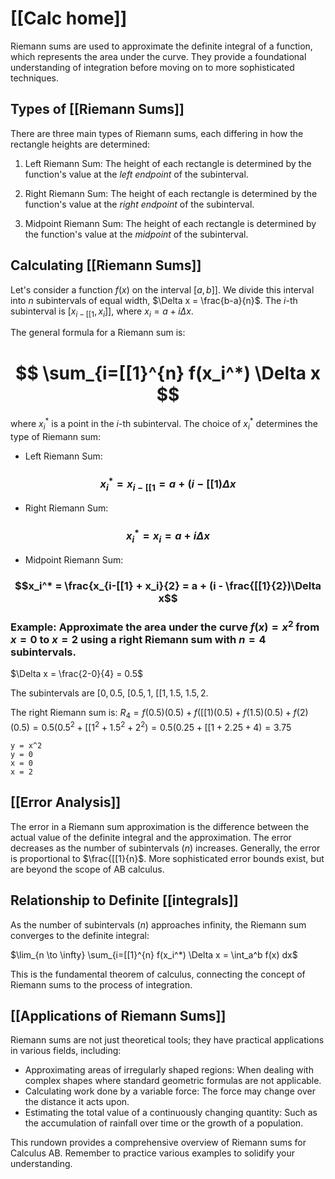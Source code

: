 # [[Calc home]]
Riemann sums are used to approximate the definite integral of a function, which represents the area under the curve.  They provide a foundational understanding of integration before moving on to more sophisticated techniques.

## Types of [[Riemann Sums]] 
There are three main types of Riemann sums, each differing in how the rectangle heights are determined:

1. Left Riemann Sum: The height of each rectangle is determined by the function's value at the *left endpoint* of the subinterval.

2. Right Riemann Sum: The height of each rectangle is determined by the function's value at the *right endpoint* of the subinterval.

3. Midpoint Riemann Sum: The height of each rectangle is determined by the function's value at the *midpoint* of the subinterval.


##  Calculating [[Riemann Sums]] 
Let's consider a function $f(x)$ on the interval $[a, b]]$. We divide this interval into $n$ subintervals of equal width, $\Delta x = \frac{b-a}{n}$.  The $i$-th subinterval is $[x_{i-[[1}, x_i]]$, where $x_i = a + i\Delta x$.

The general formula for a Riemann sum is:
# $$ \sum_{i=[[1}^{n} f(x_i^*) \Delta x $$
where $x_i^*$ is a point in the $i$-th subinterval.  The choice of $x_i^*$ determines the type of Riemann sum:
* Left Riemann Sum: 
### $$x_i^* = x_{i-[[1} = a + (i-[[1)\Delta x$$
* Right Riemann Sum: 
### $$x_i^* = x_i = a + i\Delta x$$
* Midpoint Riemann Sum: 
### $$x_i^* = \frac{x_{i-[[1} + x_i}{2} = a + (i - \frac{[[1}{2})\Delta x$$
### Example: Approximate the area under the curve $f(x) = x^2$ from $x=0$ to $x=2$ using a right Riemann sum with $n=4$ subintervals.

$\Delta x = \frac{2-0}{4} = 0.5$

The subintervals are $[0, 0.5$, $[0.5, 1$, $[[1, 1.5$, $1.5, 2$.

The right Riemann sum is:
$R_4 = f(0.5)(0.5) + f([[1)(0.5) + f(1.5)(0.5) + f(2)(0.5) = 0.5(0.5^2 + [[1^2 + 1.5^2 + 2^2) = 0.5(0.25 + [[1 + 2.25 + 4) = 3.75$


```desmos-graph
y = x^2
y = 0
x = 0
x = 2
```

## [[Error Analysis]]

The error in a Riemann sum approximation is the difference between the actual value of the definite integral and the approximation. The error decreases as the number of subintervals ($n$) increases.  Generally, the error is proportional to $\frac{[[1}{n}$.  More sophisticated error bounds exist, but are beyond the scope of AB calculus.


##  Relationship to Definite [[integrals]]

As the number of subintervals ($n$) approaches infinity, the Riemann sum converges to the definite integral:

$\lim_{n \to \infty} \sum_{i=[[1}^{n} f(x_i^*) \Delta x = \int_a^b f(x) dx$

This is the fundamental theorem of calculus, connecting the concept of Riemann sums to the process of integration.


## [[Applications of Riemann Sums]]

Riemann sums are not just theoretical tools; they have practical applications in various fields, including:

* Approximating areas of irregularly shaped regions:  When dealing with complex shapes where standard geometric formulas are not applicable.
* Calculating work done by a variable force:  The force may change over the distance it acts upon.
* Estimating the total value of a continuously changing quantity:  Such as the accumulation of rainfall over time or the growth of a population.


This rundown provides a comprehensive overview of Riemann sums for Calculus AB. Remember to practice various examples to solidify your understanding.
